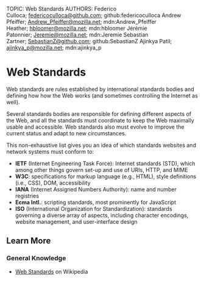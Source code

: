 TOPIC: Web Standards
AUTHORS: Federico Culloca; federicoculloca@github.com; github:federicoculloca
         Andrew Pfeiffer; Andrew_Pfeiffer@mozilla.net; mdn:Andrew_Pfeiffer
         Heather; hbloomer@mozilla.net; mdn:hbloomer
         Jérémie Patonnier; Jeremie@mozilla.net; mdn:Jeremie
         Sebastian Zartner; SebastianZ@github.com; github:SebastianZ
         Ajinkya Patil; ajinkya_p@mozilla.net; mdn:ajinkya_p

# Web Standards

Web standards are rules established by international standards bodies and defining how how the Web
works (and sometimes controlling the Internet as well).

Several standards bodies are responsible for defining different aspects of the Web,
and all the standards must coordinate to keep the Web maximally usable and accessible.
Web standards also must evolve to improve the current status and adapt to new circumstances.

This non-exhaustive list gives you an idea of which standards
websites and network systems must conform to:

- **IETF** (Internet Engineering Task Force): Internet standards (STD), which among other
things govern set-up and use of URIs, HTTP, and MIME
- **W3C**: specifications for markup language (e.g., HTML), style definitions (i.e., CSS), DOM, accessibility
- **IANA** (Internet Assigned Numbers Authority): name and number registries
- **Ecma Intl.**: scripting standards, most prominently for JavaScript
- **ISO** (International Organization for Standardization): standards governing a diverse array of
aspects, including character encodings, website management, and user-interface design

## Learn More

### General Knowledge

- [Web Standards](https://en.wikipedia.org/wiki/Web%20standards) on Wikipedia
